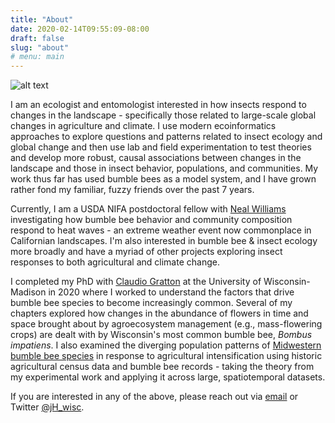 ```yaml
---
title: "About"
date: 2020-02-14T09:55:09-08:00
draft: false
slug: "about"
# menu: main
---
```


![alt text](/images/arbjeremy.png "Jeremy searches for bumble bees to photograph on purple flowers in the University of Wisconsin arboretum")

I am an ecologist and entomologist interested in how insects respond to changes in the landscape - specifically those related to large-scale global changes in agriculture and climate. I use modern ecoinformatics approaches to explore questions and patterns related to insect ecology and global change and then use lab and field experimentation to test theories and develop more robust, causal associations between changes in the landscape and those in insect behavior, populations, and communities. My work thus far has used bumble bees as a model system, and I have grown rather fond my familiar, fuzzy friends over the past 7 years.

Currently, I am a USDA NIFA postdoctoral fellow with [Neal Williams](https://williamslab.ucdavis.edu/ "Williams Lab Website") investigating how bumble bee behavior and community composition respond to heat waves - an extreme weather event now commonplace in Californian landscapes. I'm also interested in bumble bee & insect ecology more broadly and have a myriad of other projects exploring insect responses to both agricultural and climate change.

I completed my PhD with [Claudio Gratton](https://gratton.entomology.wisc.edu "Gratton Lab Website") at the University of Wisconsin-Madison in 2020 where I worked to understand the factors that drive bumble bee species to become increasingly common. Several of my chapters explored how changes in the abundance of flowers in time and space brought about by agroecosystem management (e.g., mass-flowering crops) are dealt with by Wisconsin's most common bumble bee, _Bombus impatiens_. I also examined the diverging population patterns of [Midwestern bumble bee species](https://www.wisconsinbumblebees.com "Wisconsin Bumble Bee Guide") in response to agricultural intensification using historic agricultural census data and bumble bee records - taking the theory from my experimental work and applying it across large, spatiotemporal datasets.

If you are interested in any of the above, please reach out via [email](mailto:j.hemberger.wisc@gmail.com) or Twitter [@jH_wisc](https://twitter.com/jH_wisc "Jeremy's Twitter Handle").